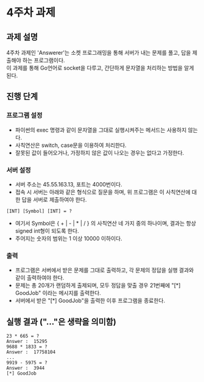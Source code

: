 # 4주차 과제

## 과제 설명
4주차 과제인 'Answerer'는 소켓 프로그래밍을 통해 서버가 내는 문제를 풀고, 답을 제출해야 하는 프로그램이다.  
이 과제를 통해 Go언어로 socket을 다루고, 간단하게 문자열을 처리하는 방법을 알게 된다.  

## 진행 단계

### 프로그램 설정
- 파이썬의 exec 명령과 같이 문자열을 그대로 실행시켜주는 메서드는 사용하지 않는다.
- 사칙연산은 switch, case문을 이용하여 처리한다.
- 잘못된 값이 들어오거나, 가정하지 않은 값이 나오는 경우는 없다고 가정한다.

### 서버 설정
- 서버 주소는 45.55.163.13, 포트는 4000번이다.
- 접속 시 서버는 아래와 같은 형식으로 질문을 하며, 위 프로그램은 이 사칙연산에 대한 답을 서버로 제출하여야 한다.
```
[INT] [Symbol] [INT] = ?
```
- 여기서 Symbol은 { + | - | * | / } 의 사칙연산 네 가지 중의 하나이며, 결과는 항상 signed int형이 되도록 한다.
- 주어지는 숫자의 범위는 1 이상 10000 이하이다.

### 출력
- 프로그램은 서버에서 받은 문제를 그대로 출력하고, 각 문제의 정답을 실행 결과와 같이 출력하여야 한다.
- 문제는 총 20개가 랜덤하게 출제되며, 모두 정답을 맞출 경우 21번째에 "[*] GoodJob" 이라는 메시지를 출력한다.
- 서버에서 받은 "[*] GoodJob"을 출력한 이후 프로그램을 종료한다.


## 실행 결과 ("..."은 생략을 의미함)
```
23 * 665 = ?
Answer :  15295
9688 * 1833 = ?
Answer :  17758104
...
9919 - 5975 = ?
Answer :  3944
[*] GoodJob
```
